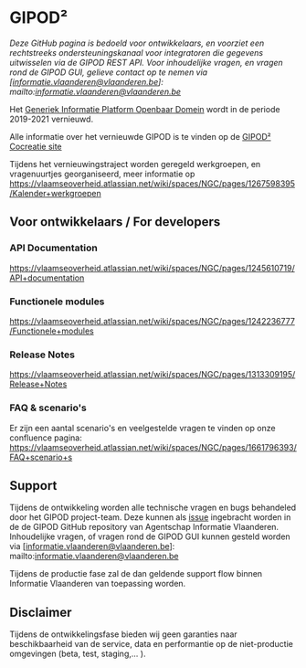 # GIPOD²
*Deze GitHub pagina is bedoeld voor ontwikkelaars, en voorziet een rechtstreeks ondersteuningskanaal voor integratoren die gegevens uitwisselen via de GIPOD REST API. Voor inhoudelijke vragen, en vragen rond de GIPOD GUI, gelieve contact op te nemen via [informatie.vlaanderen@vlaanderen.be]: mailto:informatie.vlaanderen@vlaanderen.be*

Het [Generiek Informatie Platform Openbaar Domein](https://overheid.vlaanderen.be/informatie-vlaanderen/producten-diensten/generiek-informatieplatform-openbaar-domein-gipod) wordt in de periode 2019-2021 vernieuwd. 

Alle informatie over het vernieuwde GIPOD is te vinden op de [GIPOD² Cocreatie site](https://vlaamseoverheid.atlassian.net/wiki/spaces/NGC/overview)

Tijdens het vernieuwingstraject worden geregeld werkgroepen, en vragenuurtjes georganiseerd, meer informatie op https://vlaamseoverheid.atlassian.net/wiki/spaces/NGC/pages/1267598395/Kalender+werkgroepen 

## Voor ontwikkelaars / For developers
### API Documentation
https://vlaamseoverheid.atlassian.net/wiki/spaces/NGC/pages/1245610719/API+documentation

### Functionele modules ###
https://vlaamseoverheid.atlassian.net/wiki/spaces/NGC/pages/1242236777/Functionele+modules

### Release Notes
https://vlaamseoverheid.atlassian.net/wiki/spaces/NGC/pages/1313309195/Release+Notes

### FAQ & scenario's
Er zijn een aantal scenario's en veelgestelde vragen te vinden op onze confluence pagina: https://vlaamseoverheid.atlassian.net/wiki/spaces/NGC/pages/1661796393/FAQ+scenario+s

## Support

Tijdens de ontwikkeling worden alle technische vragen en bugs behandeled door het GIPOD project-team. Deze kunnen als [issue](https://github.com/Informatievlaanderen/GIPOD/issues/new/choose) ingebracht worden in de de GIPOD GitHub repository van Agentschap Informatie Vlaanderen. Inhoudelijke vragen, of vragen rond de GIPOD GUI kunnen gesteld worden via [informatie.vlaanderen@vlaanderen.be]: mailto:informatie.vlaanderen@vlaanderen.be 

Tijdens de productie fase zal de dan geldende support flow binnen Informatie Vlaanderen van toepassing worden.

## Disclaimer

Tijdens de ontwikkelingsfase bieden wij geen garanties naar beschikbaarheid van de service, data en performantie op de niet-productie omgevingen (beta, test, staging,... ).
